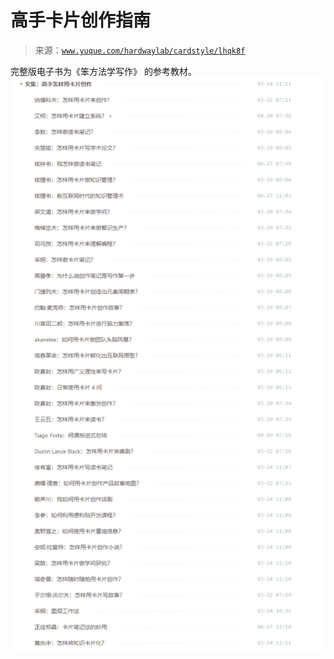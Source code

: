 # 高手卡片创作指南

> 来源：[`www.yuque.com/hardwaylab/cardstyle/lhqk8f`](https://www.yuque.com/hardwaylab/cardstyle/lhqk8f)



完整版电子书为《笨方法学写作》 的参考教材。 <ne-h1 id="zSfy1" data-lake-id="zSfy1">![133baa47-1c95-460c-afb3-054446f24f05.png](img/1fc0d29176ae977ba2bb527ab8f3f6e9.png)</ne-h1>